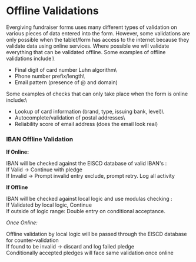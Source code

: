 # Offline Validations

Evergiving fundraiser forms uses many different types of validation on
various pieces of data entered into the form. However, some validations
are only possible when the tablet/form has access to the internet
because they validate data using online services. Where possible we will
validate everything that can be validated offline. Some examples of
offline validations include:\
- Final digit of card number Luhn algorithm\
- Phone number prefix/length\
- Email pattern (presence of @ and domain)

Some examples of checks that can only take place when the form is online
include:\
- Lookup of card information (brand, type, issuing bank, level)\
- Autocomplete/validation of postal addresses\
- Reliability score of email address (does the email look real)

### **IBAN Offline Validation**

**If Online:**

IBAN will be checked against the EISCD database of valid IBAN\'s :\
If Valid -\> Continue with pledge\
If Invalid -\> Prompt invalid entry exclude, prompt retry. Log all
activity

**If Offline**

IBAN will be checked against local logic and use modulas checking :\
If Validated by local logic, Continue\
If outside of logic range: Double entry on conditional acceptance.

*Once Online:*

Offline validation by local logic will be passed through the EISCD
database for counter-validation\
If found to be invalid -\> discard and log failed pledge\
Conditionally accepted pledges will face same validation once online
